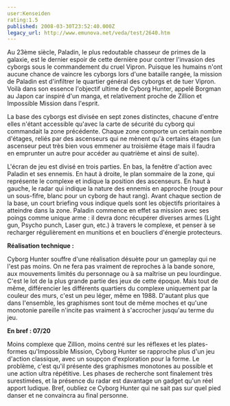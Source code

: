```yaml
---
user:Kenseiden
rating:1.5
published: 2008-03-30T23:52:40.000Z
legacy_url: http://www.emunova.net/veda/test/2640.htm
---
```

Au 23ème siècle, Paladin, le plus redoutable chasseur de primes de la galaxie, est le dernier espoir de cette dernière pour contrer l'invasion des cyborgs sous le commandement du cruel Vipron. Puisque les humains n'ont aucune chance de vaincre les cyborgs lors d'une bataille rangée, la mission de Paladin est d'infiltrer le quartier général des cyborgs et de tuer Vipron. Voilà dans son essence l'objectif ultime de Cyborg Hunter, appelé Borgman au Japon car inspiré d'un manga, et relativement proche de Zillion et Impossible Mission dans l'esprit.  

  

La base des cyborgs est divisée en sept zones distinctes, chacune d'entre elles n'étant accessible qu'avec la carte de sécurité du cyborg qui commandait la zone précédente. Chaque zone comporte un certain nombre d'étages, reliés par des ascenseurs qui ne mènent qu'à certains étages (un ascenseur peut très bien vous emmener au troisième étage mais il faudra en emprunter un autre pour accéder au quatrième et ainsi de suite).  

  

L'écran de jeu est divisé en trois parties. En bas, la fenêtre d'action avec Paladin et ses ennemis. En haut à droite, le plan sommaire de la zone, qui représente le complexe et indique la position des ascenseurs. En haut à gauche, le radar qui indique la nature des ennemis en approche (rouge pour un sous-fifre, blanc pour un cyborg de haut rang). Avant chaque section de la base, un court briefing vous indique quels sont les objectifs prioritaires à atteindre dans la zone. Paladin commence en effet sa mission avec ses poings comme unique arme : il devra donc récupérer diverses armes (Light gun, Psycho punch, Laser gun, etc.) à travers le complexe, et penser à se recharger régulièrement en munitions et en boucliers d'énergie protecteurs.  

  

**Réalisation technique :**  

Cyborg Hunter souffre d'une réalisation désuète pour un gameplay qui ne l'est pas moins. On ne fera pas vraiment de reproches à la bande sonore, aux mouvements limités du personnage ou à sa maîtrise un peu lourdingue. C'est le lot de la plus grande partie des jeux de cette époque. Mais tout de même, différencier les différents quartiers du complexe uniquement par la couleur des murs, c'est un peu léger, même en 1988\. D'autant plus que dans l'ensemble, les graphismes sont tout de même moches et qu'une monotonie pareille n'incite pas vraiment à s'accrocher jusqu'au terme du jeu.  

  

**En bref : 07/20**  

Moins complexe que Zillion, moins centré sur les réflexes et les plates-formes qu'Impossible Mission, Cyborg Hunter se rapproche plus d'un jeu d'action classique, avec un soupçon d'exploration pour la forme. Le problème, c'est qu'il présente des graphismes monotones au possible et une action ultra répétitive. Les phases de recherche sont finalement très surestimées, et la présence du radar est davantage un gadget qu'un réel apport ludique. Bref, oubliez ce Cyborg Hunter qui ne sait pas sur quel pied danser et ne convaincra au final personne.